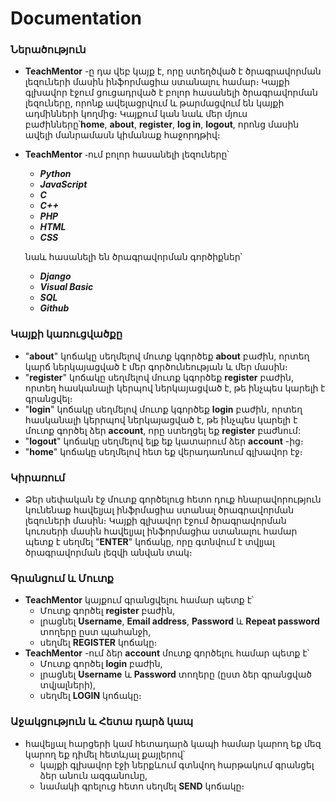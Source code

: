 # Documentation 


### Ներածություն

* __TeachMentor__ -ը դա վեբ կայք է, որը ստեղծված է 
ծրագրավորման լեզուների մասին ինֆորմացիա ստանալու համար։
Կայքի գլխավոր էջում ցուցադրված է բոլոր հասանելի ծրագրավորման 
լեզուները, որոնք ավելացրվում և թարմացվում են կայքի ադմինների կողմից։
Կայքում կան նաև մեր մյուս բաժինները՝__home__, __about__, __register__, __log in__,
__logout__, որոնց մասին ավելի մանրամասն կիմանաք հաջորդթիվ։

* __TeachMentor__ ֊ում բոլոր հասանելի լեզուները՝
    * ___Python___
    * ___JavaScript___
    * ___C___
    * ___C++___
    * ___PHP___
    * ___HTML___
    * ___CSS___

    նաև հասանելի են ծրագրավորման գործիքներ՝
    * ___Django___
    * ___Visual Basic___
    * ___SQL___
    * ___Github___

### Կայքի կառուցվածքը
* "__about__" կոճակը սեղմելով մուտք կգործեք __about__ 
բաժին, որտեղ կարճ ներկայացված է մեր գործունեության
և մեր մասին։
* "__register__" կոճակը սեղմելով մուտք կգործեք __register__ 
բաժին, որտեղ հասկանալի կերպով ներկայացված է, թե 
ինչպես կարելի է գրանցվել։
* "__login__" կոճակը սեղմելով մուտք կգործեք __login__ 
բաժին, որտեղ հասկանալի կերրպով ներկայացված է, թե
ինչպես կարելի է մուտք գործել ձեր __account__, որը ստեղցել եք
__register__ բաժնում:
* "__logout__" կոճակը սեղմելով ելք եք կատարում ձեր __account__ -ից։
* "__home__" կոճակը սեղմելով հետ եք վերադառնում գլխավոր էջ։

### Կիրառում

* Ձեր սեփական էջ մուտք գործելուց հետո դուք հնարավորություն կունենաք
հավելյալ ինֆրմացիա ստանալ ծրագրավորման լեզուների մասին։
Կայքի գլխավոր էջում ծրագրավորման կուռսերի մասին հավելյալ 
ինֆորմացիա ստանալու համար պետք է սեղմել "__ENTER__" կոճակը,
որը գտնվում է տվլյալ ծրագրավորման լեզվի անվան տակ։

### Գրանցում և Մուտք

* __TeachMentor__ կայքում գրանցվելու համար պետք է՝
  * Մուտք գործել __register__ բաժին,
  * լրացնել __Username__, __Email address__, __Password__ և
  __Repeat password__ տողերը ըստ պահանջի,
  * սեղմել __REGISTER__ կոճակը։
* __TeachMentor__ -ում ձեր __account__ մուտք գործելու համար պետք է՝
  * Մուտք գործել __login__ բաժին,
  * լրացնել __Username__ և __Password__ տողերը (ըստ
  ձեր գրանցված տվյալների),
  * սեղմել __LOGIN__ կոճակը։

### Աջակցություն և Հետա դարձ կապ

* հավելյալ հարցերի կամ հետադարձ կապի համար կարող եք մեզ կարող եք դիմել հետևյալ քայլերով՝
  * կայքի գլխավոր էջի ներքևում գտնվող հարթակում
  գրանցել ձեր անուն ազգանունը,
  * նամակի գրելուց հետո սեղմել __SEND__ կոճակը։